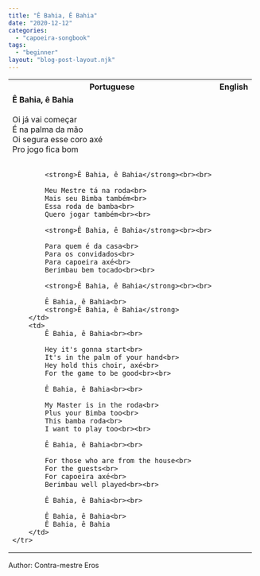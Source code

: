 ```yaml
---
title: "Ê Bahia, Ê Bahia"
date: "2020-12-12"
categories: 
  - "capoeira-songbook"
tags: 
  - "beginner"
layout: "blog-post-layout.njk"
---
```


<table class="capoeira-table">
    <tr class="header-row">
        <th>Portuguese</th>
        <th>English</th>
    </tr>
    <tr>
        <td>
            <strong>Ê Bahia, ê Bahia</strong><br><br>
            Oi já vai começar<br>
            É na palma da mão<br>
            Oi segura esse coro axé<br>
            Pro jogo fica bom<br><br>
            
            <strong>Ê Bahia, ê Bahia</strong><br><br>
            
            Meu Mestre tá na roda<br>
            Mais seu Bimba também<br>
            Essa roda de bamba<br>
            Quero jogar também<br><br>
            
            <strong>Ê Bahia, ê Bahia</strong><br><br>
            
            Para quem é da casa<br>
            Para os convidados<br>
            Para capoeira axé<br>
            Berimbau bem tocado<br><br>
            
            <strong>Ê Bahia, ê Bahia</strong><br><br>
            
            Ê Bahia, ê Bahia<br>
            <strong>Ê Bahia, ê Bahia</strong>
        </td>
        <td>
            Ê Bahia, ê Bahia<br><br>
            
            Hey it's gonna start<br>
            It's in the palm of your hand<br>
            Hey hold this choir, axé<br>
            For the game to be good<br><br>
            
            Ê Bahia, ê Bahia<br><br>
            
            My Master is in the roda<br>
            Plus your Bimba too<br>
            This bamba roda<br>
            I want to play too<br><br>
            
            Ê Bahia, ê Bahia<br><br>
            
            For those who are from the house<br>
            For the guests<br>
            For capoeira axé<br>
            Berimbau well played<br><br>
            
            Ê Bahia, ê Bahia<br><br>
            
            Ê Bahia, ê Bahia<br>
            Ê Bahia, ê Bahia
        </td>
    </tr>
</table>

<figcaption>
Author: Contra-mestre Eros
</figcaption>